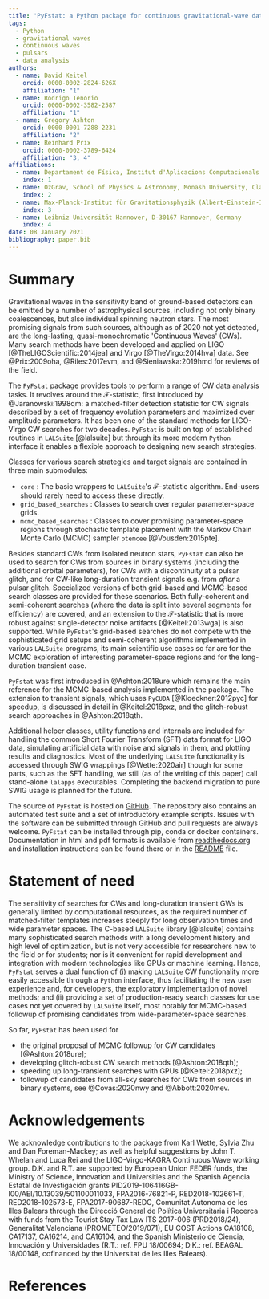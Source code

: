 ```yaml
---
title: 'PyFstat: a Python package for continuous gravitational-wave data analysis'
tags:
  - Python
  - gravitational waves
  - continuous waves
  - pulsars
  - data analysis
authors:
  - name: David Keitel
    orcid: 0000-0002-2824-626X
    affiliation: "1"
  - name: Rodrigo Tenorio
    orcid: 0000-0002-3582-2587
    affiliation: "1"
  - name: Gregory Ashton
    orcid: 0000-0001-7288-2231
    affiliation: "2"
  - name: Reinhard Prix
    orcid: 0000-0002-3789-6424
    affiliation: "3, 4"
affiliations:
  - name: Departament de Física, Institut d'Aplicacions Computacionals i de Codi Comunitari (IAC3), Universitat de les Illes Balears, and Institut d'Estudis Espacials de Catalunya (IEEC), Crta. Valldemossa km 7.5, E-07122 Palma, Spain
    index: 1
  - name: OzGrav, School of Physics & Astronomy, Monash University, Clayton 3800, Victoria, Australia
    index: 2
  - name: Max-Planck-Institut für Gravitationsphysik (Albert-Einstein-Institut), D-30167 Hannover, Germany
    index: 3
  - name: Leibniz Universität Hannover, D-30167 Hannover, Germany
    index: 4
date: 08 January 2021
bibliography: paper.bib
---
```


# Summary

Gravitational waves in the sensitivity band of ground-based detectors
can be emitted by a number of astrophysical sources,
including not only binary coalescences, but also individual spinning neutron stars.
The most promising signals from such sources,
although as of 2020 not yet detected,
are the long-lasting, quasi-monochromatic 'Continuous Waves' (CWs).
Many search methods have been developed and applied on
LIGO [@TheLIGOScientific:2014jea]
and Virgo [@TheVirgo:2014hva] data.
See @Prix:2009oha, @Riles:2017evm, and @Sieniawska:2019hmd for reviews of the field.

The `PyFstat` package provides tools
to perform a range of CW data analysis tasks.
It revolves around the $\mathcal{F}$-statistic,
first introduced by @Jaranowski:1998qm:
a matched-filter detection statistic for CW signals
described by a set of frequency evolution parameters
and maximized over amplitude parameters.
It has been one of the standard methods for LIGO-Virgo CW searches for two decades.
`PyFstat` is built on top of established routines
in `LALSuite` [@lalsuite]
but through its more modern `Python` interface
it enables a flexible approach to designing new search strategies.

Classes for various search strategies and target signals
are contained in three main submodules:

- `core` : The basic wrappers to `LALSuite`'s $\mathcal{F}$-statistic algorithm.
End-users should rarely need to access these directly.
- `grid_based_searches` : Classes to search over regular parameter-space grids.
- `mcmc_based_searches` : Classes to cover promising parameter-space regions
through stochastic template placement with the Markov Chain Monte Carlo (MCMC) sampler `ptemcee` [@Vousden:2015pte].

Besides standard CWs from isolated neutron stars, `PyFstat` can also be used
to search for CWs from sources in binary systems (including the additional orbital parameters),
for CWs with a discontinuity at a pulsar glitch,
and for CW-like long-duration transient signals e.g. from _after_ a pulsar glitch.
Specialized versions of both grid-based and MCMC-based search classes
are provided for these scenarios.
Both fully-coherent and semi-coherent searches
(where the data is split into several segments for efficiency)
are covered,
and an extension to the $\mathcal{F}$-statistic
that is more robust against single-detector noise artifacts
[@Keitel:2013wga]
is also supported.
While `PyFstat`'s grid-based searches do not compete with the sophisticated
grid setups and semi-coherent algorithms implemented in various `LALSuite` programs,
its main scientific use cases so far are for the MCMC exploration
of interesting parameter-space regions
and for the long-duration transient case.

`PyFstat` was first introduced in @Ashton:2018ure which remains the main reference
for the MCMC-based analysis implemented in the package.
The extension to transient signals, which uses `PyCUDA` [@Kloeckner:2012pyc] for speedup,
is discussed in detail in @Keitel:2018pxz,
and the glitch-robust search approaches in @Ashton:2018qth.

Additional helper classes, utility functions and internals are included for
handling the common Short Fourier Transform (SFT) data format for LIGO data,
simulating artificial data with noise and signals in them,
and plotting results and diagnostics.
Most of the underlying `LALSuite` functionality is accessed through SWIG wrappings [@Wette:2020air]
though for some parts, such as the SFT handling,
we still (as of the writing of this paper) call stand-alone `lalapps` executables.
Completing the backend migration to pure SWIG usage is planned for the future.

The source of `PyFstat` is hosted on [GitHub](https://github.com/PyFstat/PyFstat/).
The repository also contains an automated test suite
and a set of introductory example scripts.
Issues with the software can be submitted through GitHub
and pull requests are always welcome.
`PyFstat` can be installed through pip, conda or docker containers.
Documentation in html and pdf formats is available from [readthedocs.org](https://readthedocs.org/projects/pyfstat/)
and installation instructions can be found there
or in the [README](https://github.com/PyFstat/PyFstat/blob/master/README.md) file.


# Statement of need

The sensitivity of searches for CWs and long-duration transient GWs
is generally limited by computational resources,
as the required number of matched-filter templates increases steeply
for long observation times and wide parameter spaces.
The C-based `LALSuite` library [@lalsuite] contains many sophisticated search methods
with a long development history and high level of optimization,
but is not very accessible for researchers new to the field or for students;
nor is it convenient for rapid development and integration with modern technologies
like GPUs or machine learning.
Hence, `PyFstat` serves a dual function of
(i) making `LALSuite` CW functionality more easily accessible through a `Python` interface,
thus facilitating the new user experience and,
for developers, the exploratory implementation of novel methods;
and (ii) providing a set of production-ready search classes for use cases not yet covered by `LALSuite` itself,
most notably for MCMC-based followup of promising candidates from wide-parameter-space searches.

So far, `PyFstat` has been used for

- the original proposal of MCMC followup for CW candidates [@Ashton:2018ure];
- developing glitch-robust CW search methods [@Ashton:2018qth];
- speeding up long-transient searches with GPUs [@Keitel:2018pxz];
- followup of candidates from all-sky searches for CWs from sources in binary systems,
see @Covas:2020nwy and @Abbott:2020mev.

# Acknowledgements

We acknowledge contributions to the package from Karl Wette, Sylvia Zhu and Dan Foreman-Mackey;
as well as helpful suggestions by John T. Whelan and Luca Rei
and the LIGO-Virgo-KAGRA Continuous Wave working group.
D.K. and R.T. are supported by European Union FEDER funds, the Ministry of Science, 
Innovation and Universities and the Spanish Agencia Estatal de Investigación grants
PID2019-106416GB-I00/AEI/10.13039/501100011033,
FPA2016-76821-P,
RED2018-102661-T,
RED2018-102573-E,
FPA2017-90687-REDC,
Comunitat Autonoma de les Illes Balears through the Direcció General de Política Universitaria i Recerca with funds from the Tourist Stay Tax Law ITS 2017-006 (PRD2018/24),
Generalitat Valenciana (PROMETEO/2019/071),
EU COST Actions CA18108, CA17137, CA16214, and CA16104,
and the Spanish Ministerio de Ciencia, Innovación y Universidades
(R.T.: ref. FPU 18/00694;
D.K.: ref. BEAGAL 18/00148, cofinanced by the Universitat de les Illes Balears).

# References
